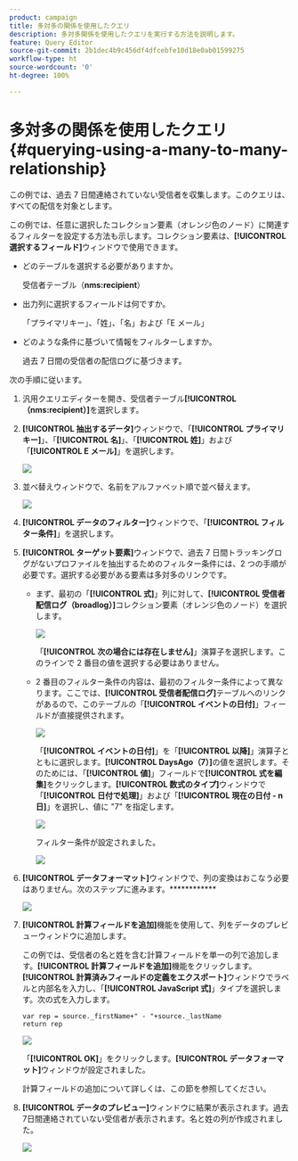 ```yaml
---
product: campaign
title: 多対多の関係を使用したクエリ
description: 多対多関係を使用したクエリを実行する方法を説明します。
feature: Query Editor
source-git-commit: 2b1dec4b9c456df4dfcebfe10d18e0ab01599275
workflow-type: ht
source-wordcount: '0'
ht-degree: 100%

---
```


# 多対多の関係を使用したクエリ {#querying-using-a-many-to-many-relationship}



この例では、過去 7 日間連絡されていない受信者を収集します。このクエリは、すべての配信を対象とします。

この例では、任意に選択したコレクション要素（オレンジ色のノード）に関連するフィルターを設定する方法も示します。コレクション要素は、**[!UICONTROL 選択するフィールド]**&#x200B;ウィンドウで使用できます。

* どのテーブルを選択する必要がありますか。

   受信者テーブル（**nms:recipient**）

* 出力列に選択するフィールドは何ですか。

   「プライマリキー」、「姓」、「名」および「E メール」

* どのような条件に基づいて情報をフィルターしますか。

   過去 7 日間の受信者の配信ログに基づきます。

次の手順に従います。

1. 汎用クエリエディターを開き、受信者テーブル&#x200B;**[!UICONTROL （nms:recipient）]**&#x200B;を選択します。
1. **[!UICONTROL 抽出するデータ]**&#x200B;ウィンドウで、「**[!UICONTROL プライマリキー]**」、「**[!UICONTROL 名]**」、「**[!UICONTROL 姓]**」および「**[!UICONTROL E メール]**」を選択します。

   ![](assets/query_editor_nveau_33.png)

1. 並べ替えウィンドウで、名前をアルファベット順で並べ替えます。

   ![](assets/query_editor_nveau_34.png)

1. **[!UICONTROL データのフィルター]**&#x200B;ウィンドウで、「**[!UICONTROL フィルター条件]**」を選択します。
1. **[!UICONTROL ターゲット要素]**&#x200B;ウィンドウで、過去 7 日間トラッキングログがないプロファイルを抽出するためのフィルター条件には、2 つの手順が必要です。選択する必要がある要素は多対多のリンクです。

   * まず、最初の「**[!UICONTROL 式]**」列に対して、**[!UICONTROL 受信者配信ログ（broadlog）]**&#x200B;コレクション要素（オレンジ色のノード）を選択します。

      ![](assets/query_editor_nveau_67.png)

      「**[!UICONTROL 次の場合には存在しません]**」演算子を選択します。このラインで 2 番目の値を選択する必要はありません。

   * 2 番目のフィルター条件の内容は、最初のフィルター条件によって異なります。ここでは、**[!UICONTROL 受信者配信ログ]**&#x200B;テーブルへのリンクがあるので、このテーブルの「**[!UICONTROL イベントの日付]**」フィールドが直接提供されます。

      ![](assets/query_editor_nveau_36.png)

      「**[!UICONTROL イベントの日付]**」を「**[!UICONTROL 以降]**」演算子とともに選択します。**[!UICONTROL DaysAgo（7）]**&#x200B;の値を選択します。そのためには、「**[!UICONTROL 値]**」フィールドで&#x200B;**[!UICONTROL 式を編集]**&#x200B;をクリックします。**[!UICONTROL 数式のタイプ]**&#x200B;ウィンドウで「**[!UICONTROL 日付で処理]**」および「**[!UICONTROL 現在の日付 - n 日]**」を選択し、値に &quot;7&quot; を指定します。

      ![](assets/query_editor_nveau_37.png)

      フィルター条件が設定されました。

      ![](assets/query_editor_nveau_38.png)

1. **[!UICONTROL データフォーマット]**&#x200B;ウィンドウで、列の変換はおこなう必要はありません。次のステップに進みます。************

   ![](assets/query_editor_nveau_39.png)

1. **[!UICONTROL 計算フィールドを追加]**&#x200B;機能を使用して、列をデータのプレビューウィンドウに追加します。

   この例では、受信者の名と姓を含む計算フィールドを単一の列で追加します。**[!UICONTROL 計算フィールドを追加]**&#x200B;機能をクリックします。**[!UICONTROL 計算済みフィールドの定義をエクスポート]**&#x200B;ウィンドウでラベルと内部名を入力し、「**[!UICONTROL JavaScript 式]**」タイプを選択します。次の式を入力します。

   ```
   var rep = source._firstName+" - "+source._lastName
   return rep
   ```

   ![](assets/query_editor_nveau_40.png)

   「**[!UICONTROL OK]**」をクリックします。**[!UICONTROL データフォーマット]**&#x200B;ウィンドウが設定されました。

   計算フィールドの追加について詳しくは、この節を参照してください。

1. **[!UICONTROL データのプレビュー]**&#x200B;ウィンドウに結果が表示されます。過去7日間連絡されていない受信者が表示されます。名と姓の列が作成されました。

   ![](assets/query_editor_nveau_41.png)
